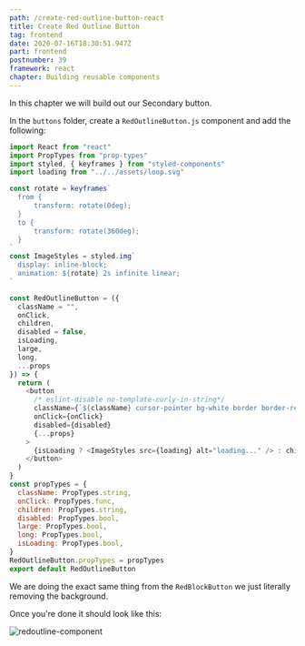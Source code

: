 ```yaml
---
path: /create-red-outline-button-react
title: Create Red Outline Button
tag: frontend
date: 2020-07-16T18:30:51.947Z
part: frontend
postnumber: 39
framework: react
chapter: Building reusable components
---
```


In this chapter we will build out our Secondary button.

In the `buttons` folder, create a `RedOutlineButton.js` component and add the following:

```javascript
import React from "react"
import PropTypes from "prop-types"
import styled, { keyframes } from "styled-components"
import loading from "../../assets/loop.svg"

const rotate = keyframes`
  from {
	  transform: rotate(0deg);
  }
  to {
	  transform: rotate(360deg);
  }
`
const ImageStyles = styled.img`
  display: inline-block;
  animation: ${rotate} 2s infinite linear;
`

const RedOutlineButton = ({
  className = "",
  onClick,
  children,
  disabled = false,
  isLoading,
  large,
  long,
  ...props
}) => {
  return (
    <button
      /* eslint-disable no-template-curly-in-string*/
      className={`${className} cursor-pointer bg-white border border-red-light text-red-darkest focus:outline-none font-display rounded-px px-16 py-2 hover:bg-transparent hover:border hover:border-red-darkest`}
      onClick={onClick}
      disabled={disabled}
      {...props}
    >
      {isLoading ? <ImageStyles src={loading} alt="loading..." /> : children}
    </button>
  )
}
const propTypes = {
  className: PropTypes.string,
  onClick: PropTypes.func,
  children: PropTypes.string,
  disabled: PropTypes.bool,
  large: PropTypes.bool,
  long: PropTypes.bool,
  isLoading: PropTypes.bool,
}
RedOutlineButton.propTypes = propTypes
export default RedOutlineButton
```

We are doing the exact same thing from the `RedBlockButton` we just literally removing the background.

Once you're done it should look like this:

![redoutline-component](/uploads/redoutline.png)
